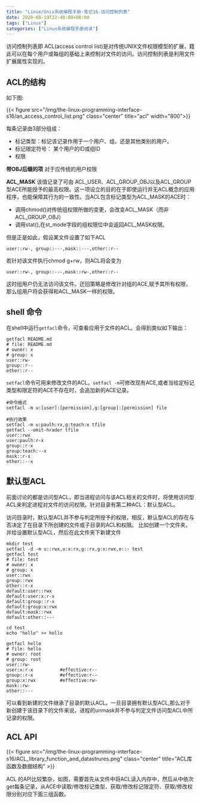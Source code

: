 ```yaml
---
title: "Linux/Unix系统编程手册-笔记16.访问控制列表"
date: 2020-08-19T22:40:00+08:00
tags: ["Linux"]
categories: ["Linux系统编程手册阅读"]
---
```


访问控制列表即 ACL(access control list)是对传统UNIX文件权限模型的扩展，籍此可以在每个用户或每组的基础上来控制对文件的访问。访问控制列表是利用文件扩展属性实现的。  

## ACL的结构
如下图:

{{< figure src="/img/the-linux-programming-interface-s16/an_access_control_list.png"  class="center" title="acl" width="800">}}

每条记录由3部分组成：
- 标记类型：标记该记录作用于一个用户、组，还是其他类别的用户。
- 标记限定符号： 某个用户的ID或组ID
- 权限

**带OBJ后缀的项**
对于应传统的用户权限  

**ACL_MASK**
该值记录了可由 ACL_USER、ACL_GROUP_OBJ以及ACL_GROUP型ACE所能授予的最高权限。这一项设立的目的在于即使运行并无ACL概念的应用程序，也能保障其行为的一致性。当ACL包含标记类型为ACL_MASK的ACE时：
- 调用chmod()对传统组权限所做的变更，会改变ACL_MASK（而非ACL_GROUP_OBJ）
- 调用stat(),在st_mode字段的组权限位中会返回ACL_MASK权限。

但是正是如此，假设某文件设置了如下ACL

```
user::rw-, group::---,mask::---,other::r--
```
若针对该文件执行chmod g+rw，则ACL将会变为

```
user::rw-, group::---,mask::rw-,other::r--
```
这时组用户仍无法访问该文件。迂回策略是修改针对组的ACE,赋予其所有权限，那么组用户将会获得和ACL_MASK一样的权限。


## shell 命令
在shell中运行`getfacl`命令，可查看应用于文件的ACL。会得到类似如下输出：

```
getfacl README.md 
# file: README.md
# owner: x
# group: x
user::rw-
group::r--
other::r--
```

`setfacl`命令可用来修改文件的ACL。`setfacl -m`可修改现有ACE,或者当给定标记类型和限定符的ACE不存在时，会追加新的ACE记录。

```
#命令格式
setfacl -m u:[user]:[permission],g:[group]:[permission] file

#执行效果
setfacl -m u:paulh:rx,g:teach:x tfile
getfacl --omit-hrader tfile
user::rwx
user:paulh:r-x
group::r-x
group:teach:--x
mask::r-x
other::--x
```

## 默认型ACL

前面讨论的都是访问型ACL，即当进程访问与该ACL相关的文件时，将使用访问型ACL来判定进程对文件的访问权限。针对目录有第二种ACL：默认型ACL。

访问目录时，默认型ACL并不参与判定所授予的权限，相反，默认型ACL的存在与否决定了在目录下所创建的文件或子目录的ACL和权限。
比如创建一个文件夹，并给设置默认型ACL，然后在此文件夹下新建文件

```
mkdir test
setfacl -d -m u::rwx,u:x:rx,g::rx,g:x:rwx,o::- test
getfacl test
# file: test
# owner: x
# group: x
user::rwx
group::rwx
other::r-x
default:user::rwx
default:user:x:r-x
default:group::r-x
default:group:x:rwx
default:mask::rwx
default:other::---

cd test
echo "hello" >> hello

getfacl hello     
# file: hello
# owner: root
# group: root
user::rw-
user:x:r-x			#effective:r--
group::r-x			#effective:r--
group:x:rwx			#effective:rw-
mask::rw-
other::---

```
可以看到新建的文件继承了目录的默认ACL。一旦目录拥有默认型ACL,那么对于新创建于该目录下的文件来说，进程的unmask并不参与判定文件访问型ACL中所记录的权限。

## ACL API


{{< figure src="/img/the-linux-programming-interface-s16/ACL_library_function_and_datastrures.png"  class="center" title="ACL库函数及数据结构" >}}

ACL 的API比较繁杂，如图，需要首先从文件中将ACL读入内存中，然后从中依次get每条记录，从ACE中读取/修改标记类型、获取/修改标记限定符、获取/修改权限分别对应下面三组函数。

